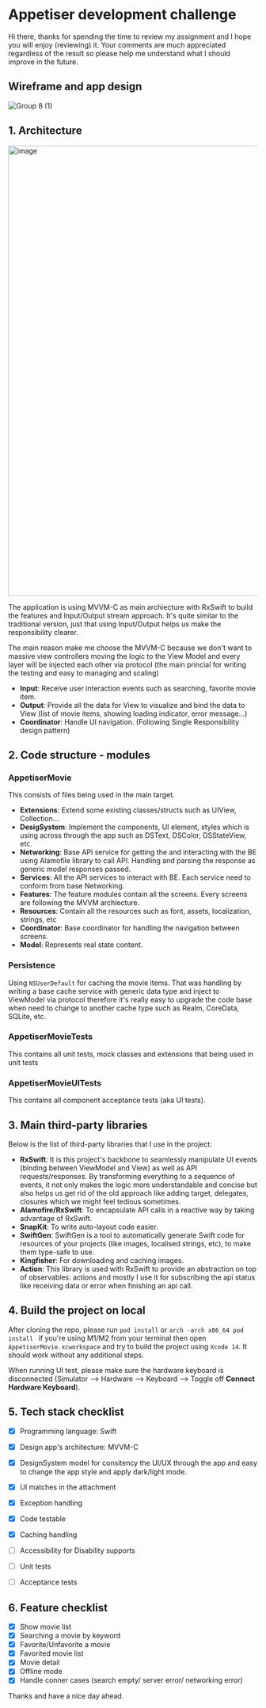 # Appetiser development challenge

Hi there, thanks for spending the time to review my assignment and I hope you will enjoy (reviewing) it. Your comments are much appreciated regardless of the result so please help me understand what I should improve in the future.

## Wireframe and app design
![Group 8 (1)](https://user-images.githubusercontent.com/12984583/221217313-35ec230c-f4e8-4335-bc7f-b5855c21672a.jpg)


## 1. Architecture

<img width="910" alt="image" src="https://user-images.githubusercontent.com/12984583/221214803-fbc27f93-c68d-4aa8-9044-6579dc58d7cb.png">


The application is using MVVM-C as main archiecture with RxSwift to build the features and Input/Output stream approach. It's quite similar to the traditional version, just that using Input/Output helps us make the responsibility clearer. 

The main reason make me choose the MVVM-C because we don't want to massive view controllers moving the logic to the View Model and every layer will be injected each other via protocol (the main princial for writing the testing and easy to managing and scaling)

- **Input**: Receive user interaction events such as searching, favorite movie item.
- **Output**: Provide all the data for View to visualize and bind the data to View (list of movie items, showing loading indicator, error message...)
- **Coordinator**: Handle UI navigation. (Following Single Responsibility design pattern)

## 2. Code structure - modules
### AppetiserMovie
This consists of files being used in the main target.
- **Extensions**: Extend some existing classes/structs such as UIView, Collection...
- **DesigSystem**: Implement the components, UI element, styles which is using across through the app such as DSText, DSColor, DSStateView, etc.
- **Networking**: Base API service for getting the and interacting with the BE using Alamofile library to call API. Handling and parsing the response as generic model responses passed.
- **Services**: All the API services to interact with BE. Each service need to conform from base Networking.
- **Features**: The feature modules contain all the screens. Every screens are following the MVVM archiecture.
- **Resources**: Contain all the resources such as font, assets, localization, strings, etc
- **Coordinator**: Base coordinator for handling the navigation between screens.
- **Model**: Represents real state content.

### Persistence
Using `NSUserDefault` for caching the movie items. That was handling by writing a base cache service with generic data type and inject to ViewModel via protocol therefore it's really easy to upgrade the code base when need to change to another cache type such as Realm, CoreData, SQLite, etc.

### AppetiserMovieTests
This contains all unit tests, mock classes and extensions that being used in unit tests

### AppetiserMovieUITests
This contains all component acceptance tests (aka UI tests). 

## 3. Main third-party libraries
Below is the list of third-party libraries that I use in the project:
- **RxSwift**: It is this project's backbone to seamlessly manipulate UI events (binding between ViewModel and View) as well as API requests/responses. By transforming everything to a sequence of events, it not only makes the logic more understandable and concise but also helps us get rid of the old approach like adding target, delegates, closures which we might feel tedious sometimes.
- **Alamofire/RxSwift**: To encapsulate API calls in a reactive way by taking advantage of RxSwift.
- **SnapKit**: To write auto-layout code easier.
- **SwiftGen**: SwiftGen is a tool to automatically generate Swift code for resources of your projects (like images, localised strings, etc), to make them type-safe to use.
- **Kingfisher**: For downloading and caching images.
- **Action**: This library is used with RxSwift to provide an abstraction on top of observables: actions and mostly I use it for subscribing the api status like receiving data or error when finishing an api call.

## 4. Build the project on local
After cloning the repo, please run `pod install` or `arch -arch x86_64 pod install ` if you're using M1/M2 from your terminal then open `AppetiserMovie.xcworkspace` and try to build the project using `Xcode 14`. It should work without any additional steps.

When running UI test, please make sure the hardware keyboard is disconnected (Simulator --> Hardware --> Keyboard --> Toggle off **Connect Hardware Keyboard**).

## 5. Tech stack checklist
- [x] Programming language: Swift

- [x] Design app's architecture: MVVM-C 

- [x] DesignSystem model for consitency the UI/UX through the app and easy to change the app style and apply dark/light mode.

- [x] UI matches in the attachment 

- [x] Exception handling

- [x] Code testable

- [x] Caching handling

- [ ] Accessibility for Disability supports

- [ ] Unit tests

- [ ] Acceptance tests

## 6. Feature checklist
- [x] Show movie list
- [x] Searching a movie by keyword
- [x] Favorite/Unfavorite a movie
- [x] Favorited movie list
- [x] Movie detail
- [x] Offline mode
- [x] Handle conner cases (search empty/ server error/ networking error)

Thanks and have a nice day ahead.
